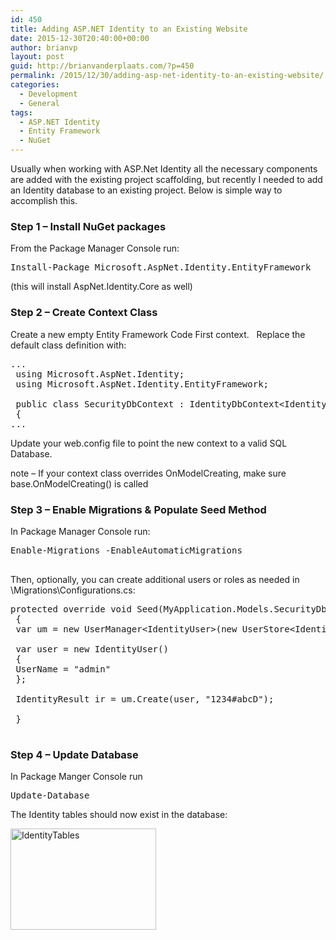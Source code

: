 ```yaml
---
id: 450
title: Adding ASP.NET Identity to an Existing Website
date: 2015-12-30T20:40:00+00:00
author: brianvp
layout: post
guid: http://brianvanderplaats.com/?p=450
permalink: /2015/12/30/adding-asp-net-identity-to-an-existing-website/
categories:
  - Development
  - General
tags:
  - ASP.NET Identity
  - Entity Framework
  - NuGet
---
```

Usually when working with ASP.Net Identity all the necessary components are added with the existing project scaffolding, but recently I needed to add an Identity database to an existing project. Below is simple way to accomplish this.

### Step 1 &#8211; Install NuGet packages

From the Package Manager Console run:

<pre class="brush: csharp; title: ; notranslate" title="">Install-Package Microsoft.AspNet.Identity.EntityFramework
</pre>

(this will install AspNet.Identity.Core as well)

### Step 2 &#8211; Create Context Class

Create a new empty Entity Framework Code First context.   Replace the default class definition with:

<pre class="brush: csharp; title: ; notranslate" title="">...
 using Microsoft.AspNet.Identity;
 using Microsoft.AspNet.Identity.EntityFramework;

 public class SecurityDbContext : IdentityDbContext&lt;IdentityUser&gt;
 {
...
</pre>

Update your web.config file to point the new context to a valid SQL Database.

note &#8211; If your context class overrides OnModelCreating, make sure base.OnModelCreating() is called

### Step 3 &#8211; Enable Migrations & Populate Seed Method

In Package Manager Console run:

<pre class="brush: csharp; title: ; notranslate" title="">Enable-Migrations -EnableAutomaticMigrations

</pre>

Then, optionally, you can create additional users or roles as needed in \Migrations\Configurations.cs:

<pre class="brush: csharp; title: ; notranslate" title="">protected override void Seed(MyApplication.Models.SecurityDbContext context)
 {
 var um = new UserManager&lt;IdentityUser&gt;(new UserStore&lt;IdentityUser&gt;(context));

 var user = new IdentityUser()
 {
 UserName = "admin"
 };

 IdentityResult ir = um.Create(user, "1234#abcD");

 }

</pre>

### Step 4 &#8211; Update Database

In Package Manger Console run

<pre class="brush: csharp; title: ; notranslate" title="">Update-Database
</pre>

The Identity tables should now exist in the database:

[<img class="alignnone size-full wp-image-451" src="http://brianvanderplaats.com/wp-content/uploads/2015/12/IdentityTables.png" alt="IdentityTables" width="233" height="162" />](http://brianvanderplaats.com/wp-content/uploads/2015/12/IdentityTables.png)

&nbsp;

&nbsp;